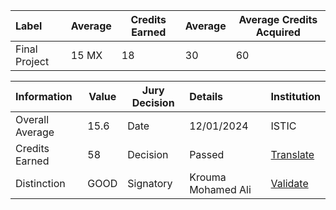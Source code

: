 




| Label                          | Average | Credits Earned |  Average  | Average Credits Acquired |
|:--------------------------------|---------|----------------|-----------------------|--------------------------|
| Final Project                  | 15 MX   | 18             | 30                    | 60                       |


| Information          | Value            |             Jury Decision   |      Details          |Institution|
|:----------------------|------------------|-----------------------------|:-----------------------|-----------------------|
| Overall Average      | 15.6             | Date                        | 12/01/2024            |ISTIC|
| Credits Earned       | 58               | Decision                    | Passed                |[Translate](../pfe.md) |
| Distinction          | GOOD             | Signatory                   | Krouma Mohamed Ali    | [Validate](yaya-defense-exposed.png) |